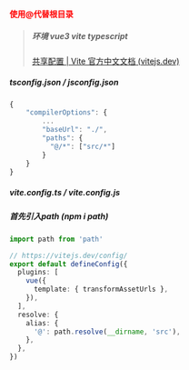 #### <font color='red'>使用@代替根目录</font>



> ##### 环境 vue3 vite  typescript
>
> [共享配置 | Vite 官方中文文档 (vitejs.dev)](https://cn.vitejs.dev/config/shared-options.html#resolve-alias)



##### tsconfig.json / jsconfig.json

```typescript
{
	"compilerOptions": {
		...
    	"baseUrl": "./",
	    "paths": {
    	  "@/*": ["src/*"]
	    }
	}
}
```



##### vite.config.ts / vite.config.js

##### 首先引入path (npm i path)

```typescript
import path from 'path'

// https://vitejs.dev/config/
export default defineConfig({
  plugins: [
    vue({
      template: { transformAssetUrls },
    }),
  ],
  resolve: {
    alias: {
      '@': path.resolve(__dirname, 'src'),
    },
  },
})
```

